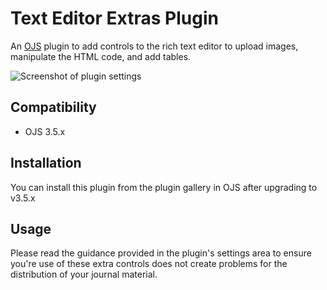 # Text Editor Extras Plugin

An [OJS](https://github.com/pkp/ojs) plugin to add controls to the rich text editor to upload images, manipulate the HTML code, and add tables.

![Screenshot of plugin settings](screenshot.png)

## Compatibility
* OJS 3.5.x

## Installation

You can install this plugin from the plugin gallery in OJS after upgrading to v3.5.x

## Usage

Please read the guidance provided in the plugin's settings area to ensure you're use of these extra controls does not create problems for the distribution of your journal material.
